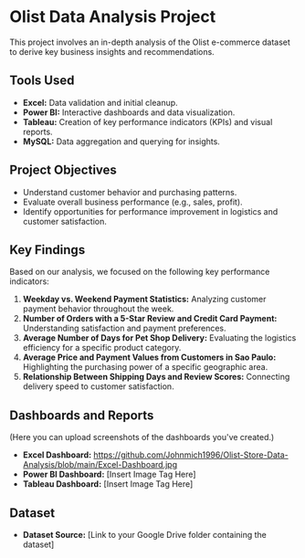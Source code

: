 # Olist Data Analysis Project

This project involves an in-depth analysis of the Olist e-commerce dataset to derive key business insights and recommendations.

## Tools Used

* **Excel:** Data validation and initial cleanup.
* **Power BI:** Interactive dashboards and data visualization.
* **Tableau:** Creation of key performance indicators (KPIs) and visual reports.
* **MySQL:** Data aggregation and querying for insights.

## Project Objectives

* Understand customer behavior and purchasing patterns.
* Evaluate overall business performance (e.g., sales, profit).
* Identify opportunities for performance improvement in logistics and customer satisfaction.

## Key Findings

Based on our analysis, we focused on the following key performance indicators:

1.  **Weekday vs. Weekend Payment Statistics:** Analyzing customer payment behavior throughout the week.
2.  **Number of Orders with a 5-Star Review and Credit Card Payment:** Understanding satisfaction and payment preferences.
3.  **Average Number of Days for Pet Shop Delivery:** Evaluating the logistics efficiency for a specific product category.
4.  **Average Price and Payment Values from Customers in Sao Paulo:** Highlighting the purchasing power of a specific geographic area.
5.  **Relationship Between Shipping Days and Review Scores:** Connecting delivery speed to customer satisfaction.

## Dashboards and Reports

(Here you can upload screenshots of the dashboards you've created.)

* **Excel Dashboard:** https://github.com/Johnmich1996/Olist-Store-Data-Analysis/blob/main/Excel-Dashboard.jpg
* **Power BI Dashboard:** [Insert Image Tag Here]
* **Tableau Dashboard:** [Insert Image Tag Here]

## Dataset

* **Dataset Source:** [Link to your Google Drive folder containing the dataset]
